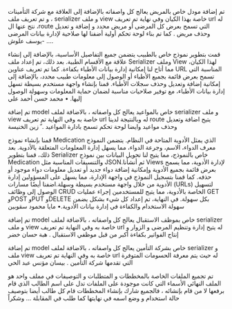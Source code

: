 تم إضافة مودل خاص بالمريض يعالج كل واصفاته بالإضافة إلى العلاقة مع شركة التأمينات ، 
و تم تعريف ملف serializer و ملف view خاصة بهذا الكيان وفي نهاية تم تعريف url له ،
نتج عنها الroute التي تسمح بعرض كل المرضى أو مريض محدد و إضافة و تعديل وحذف مريض .
كما تم بناء لوحة تحكم أولية أضفنا لها صلاحية لإدارة بيانات المرضى
-يوسف علوش ....

قمت بتطوير نموذج خاص بالطبيب يتضمن جميع التفاصيل الأساسية، بالإضافة إلى إنشاء علاقة مع الأقسام الطبية. بعد ذلك، تم إعداد ملف Serializer وملف View لهذا الكيان، مما أتاح لنا إمكانية إدارة بيانات الأطباء بكفاءة. 
كما تم تعريف عناوين URL المناسبة التي تسمح بعرض قائمة بجميع الأطباء أو الوصول إلى معلومات طبيب محدد، بالإضافة إلى إمكانية إضافة وتعديل وحذف سجلات الأطباء.
 قمنا بإنشاء واجهة مستخدم بسيطة تسهل إدارة بيانات الأطباء، مع توفير صلاحيات مناسبة لضمان حماية المعلومات وسهولة الوصول إليها.
• محمد حسن أحمد علي

تم إضافة model خاص بالمواعيد يعالج كل واصفاته ، بالاضافة لملف serializer و ملف view خاصة به وفي النهاية تم تعريف url له وبالنتيجة لدينا route يتيح اضافة وتعديل وحذف مواعيد وايضا لوحة تحكم تسمح بادارة المواعيد .
ّ زين الخنيسة

قمنا بإنشاء نموذج Medication الذي يمثل الأدوية المتاحة في النظام. يتضمن النموذج معرف الدواء، الاسم، وجرعة الدواء، مما يسهل إدارة المعلومات المتعلقة بالأدوية. بعد ذلك، قمنا بتطوير Serializer خاص بالنموذج، مما يتيح لنا تحويل البيانات بين نموذج Medication والتنسيقات المناسبة مثل JSON.ثم أنشأنا Views لإدارة الأدوية، مما يسمح بعرض قائمة بجميع الأدوية وإمكانية إضافة دواء جديد أو تعديل معلومات دواء موجود أو حذفه. كما قمنا بتسجيل النموذج في واجهة الإدارة، مما يسهل على المسؤولين إدارة الأدوية من خلال واجهة مستخدم بسيطة وسهلة.اضفنا أيضًا مسارات (URLs) لتسهيل الوصول إلى وظائف CRUD الخاصة بالأدوية، مما يتيح للمستخدمين إجراء عمليات GET وPOST وPUT وDELETE بكل سهولة.
في النهاية، تم إعداد كل شيء بشكل يضمن سهولة الاستخدام والكفاءة في إدارة بيانات الأدوية.• مايا محمود سقوبين

تم إضافة model خاص بموظف الاستقبال يعالج كل واصفاته ، بالاضافة لملف serializer و ملف view خاصة به وفي النهاية تم تعريف url له يتيح إدارة وتنظيم المرضى و الزوار و إنتاج الفواتير بكفاءة أكبر من قبل موظفي الاستقبال .
هبة حسان خضر

تم إضافة model خاص بشركة التأمين يعالج كل واصفاته ، بالاضافة لملف serializer و ملف view خاصة به وفي النهاية تم تعريف url له حيث يتم معرفة الحسومات المتوفرة التي تقدمها شركة التأمين .
بيسان مؤنس عبد الحي 


تم تجميع الملفات الخاصة بالمخططات و المتطلبات و التوصيفات في مملف واحد هو الملف النهائي
الأسماء التي كانت موجودة على الملفات تدل على اسم الطالب الذي قام برفعها لا من قام بإنشائه ، فالجميع شارك بإنشاء المخططات
قام كل طالب أيضا بتوصيف حالة استخدام و وضع اسمه في نهايتها كما طلب في المقابلة ...
وشكراً
